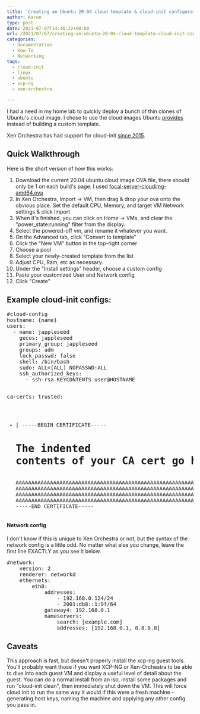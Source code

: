 ```yaml
---
title: 'Creating an Ubuntu 20.04 cloud template & cloud-init configuration in Xen Orchestra'
author: Aaron
type: post
date: 2021-07-07T14:46:22+00:00
url: /2021/07/07/creating-an-ubuntu-20-04-cloud-template-cloud-init-configuration-in-xen-orchestra/
categories:
  - Documentation
  - How-To
  - Networking
tags:
  - cloud-init
  - linux
  - ubuntu
  - xcp-ng
  - xen-orchestra

---
```

I had a need in my home lab to quickly deploy a bunch of thin clones of Ubuntu's cloud image. I chose to use the cloud images Ubuntu [provides][1] instead of building a custom template.

Xen Orchestra has had support for cloud-init [since 2015][2]. 

## Quick Walkthrough

Here is the short version of how this works:

  1. Download the current 20.04 ubuntu cloud image OVA file, there should only be 1 on each build's page. I used [focal-server-cloudimg-amd64.ova][3]
  2. In Xen Orchestra, Import -> VM, then drag & drop your ova onto the obvious place. Set the default CPU, Memory, and target VM Network settings & click Import
  3. When it's finished, you can click on Home -> VMs, and clear the "power_state:running" filter from the display.
  4. Select the powered-off vm, and rename it whatever you want.
  5. On the Advanced tab, click "Convert to template"
  6. Click the "New VM" button in the top-right corner
  7. Choose a pool
  8. Select your newly-created template from the list
  9. Adjust CPU, Ram, etc as necessary. 
 10. Under the "Install settings" header, choose a custom config
 11. Paste your customized User and Network config
 12. Click "Create"

## Example cloud-init configs:

<div class="wp-block-codemirror-blocks-code-block code-block">
  <pre class="CodeMirror" data-setting="{&quot;mode&quot;:&quot;powershell&quot;,&quot;mime&quot;:&quot;application/x-powershell&quot;,&quot;theme&quot;:&quot;default&quot;,&quot;lineNumbers&quot;:true,&quot;styleActiveLine&quot;:true,&quot;lineWrapping&quot;:true,&quot;readOnly&quot;:false,&quot;fileName&quot;:&quot;user-config.yaml&quot;,&quot;language&quot;:&quot;PowerShell&quot;,&quot;modeName&quot;:&quot;powershell&quot;}">#cloud-config
hostname: {name}
users:
  - name: jappleseed
    gecos: jappleseed
    primary_group: jappleseed
    groups: adm
    lock_passwd: false
    shell: /bin/bash
    sudo: ALL=(ALL) NOPASSWD:ALL
    ssh_authorized_keys:
      - ssh-rsa KEYCONTENTS user@HOSTNAME

ca-certs:
  trusted: 
  - |
    -----BEGIN CERTIFICATE-----
    # The indented contents of your CA cert go here:
    AAAAAAAAAAAAAAAAAAAAAAAAAAAAAAAAAAAAAAAAAAAAAAAAAAAAAAAAAAAAAAAAAA
    AAAAAAAAAAAAAAAAAAAAAAAAAAAAAAAAAAAAAAAAAAAAAAAAAAAAAAAAAAAAAAAAAA
    AAAAAAAAAAAAAAAAAAAAAAAAAAAAAAAAAAAAAAAAAAAAAAAAAAAAAAAAAAAAAAAAAA
    AAAAAAAAAAAAAAAAAAAAAAAAAAAAAAAAAAAAAAAAAAAAAAAAAAAAAAAAAAAAAAAAAA
    -----END CERTIFICATE-----</pre>
</div>

<div class="wp-block-uagb-inline-notice uagb-inline_notice__outer-wrap uagb-inline_notice__align-left uagb-block-738d57a5">
  <h4 class="uagb-notice-title">
    Network config
  </h4>
  
  <div class="uagb-notice-text">
    <p>
      I don't know if this is unique to Xen Orchestra or not, but the syntax of the network config is a little odd. No matter what else you change, leave the first line EXACTLY as you see it below.
    </p>
  </div>
</div>

<div class="wp-block-codemirror-blocks-code-block code-block">
  <pre class="CodeMirror" data-setting="{&quot;mode&quot;:&quot;powershell&quot;,&quot;mime&quot;:&quot;application/x-powershell&quot;,&quot;theme&quot;:&quot;default&quot;,&quot;lineNumbers&quot;:true,&quot;styleActiveLine&quot;:true,&quot;lineWrapping&quot;:true,&quot;readOnly&quot;:false,&quot;fileName&quot;:&quot;network.yaml&quot;,&quot;language&quot;:&quot;PowerShell&quot;,&quot;modeName&quot;:&quot;powershell&quot;}">#network:
    version: 2
    renderer: networkd
    ethernets:
        eth0:
            addresses:
                - 192.168.0.124/24
                - 2001:db8::1:9f/64
            gateway4: 192.168.0.1
            nameservers:
                search: [example.com]
                addresses: [192.168.0.1, 8.8.8.8]</pre>
</div>

## Caveats

This approach is fast, but doesn't properly install the xcp-ng guest tools. You'll probably want those if you want XCP-NG or Xen-Orchestra to be able to dive into each guest VM and display a useful level of detail about the guest. You can do a normal install from an iso, install some packages and run "cloud-init clean", then immediately shut down the VM. This will force cloud init to run the same way it would if this were a fresh machine - generating host keys, naming the machine and applying any other config you pass in.

 [1]: https://cloud-images.ubuntu.com/
 [2]: https://xen-orchestra.com/blog/cloudinit-support-for-xenserver/
 [3]: https://cloud-images.ubuntu.com/focal/current/focal-server-cloudimg-amd64.ova